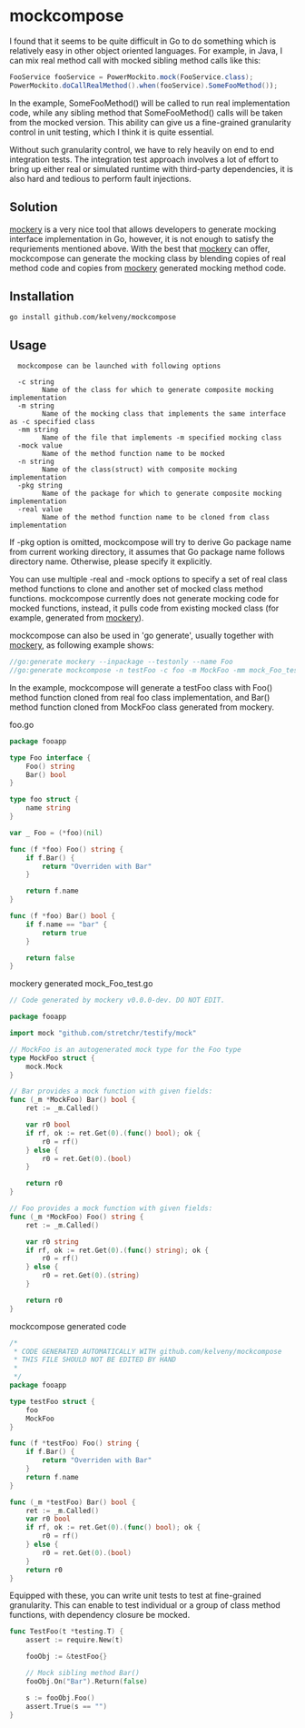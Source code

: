 # mockcompose

I found that it seems to be quite difficult in Go to do something which is relatively easy in other object oriented languages. For example, in Java, I can mix real method call with mocked sibling method calls like this:
```java
FooService fooService = PowerMockito.mock(FooService.class);
PowerMockito.doCallRealMethod().when(fooService).SomeFooMethod());
```
In the example, SomeFooMethod() will be called to run real implementation code, while any sibling method that SomeFooMethod() calls will be taken from the mocked version. This ability can give us a fine-grained granularity control in unit testing, which I think it is quite essential.

Without such granularity control, we have to rely heavily on end to end integration tests. The integration test approach involves a lot of effort to bring up either real or simulated runtime with third-party dependencies, it is also hard and tedious to perform fault injections.

## Solution
[mockery](https://github.com/vektra/mockery) is a very nice tool that allows developers to generate mocking interface implementation in Go, however, it is not enough to satisfy the requriements mentioned above. With the best that [mockery](https://github.com/vektra/mockery) can offer, mockcompose can generate the mocking class by blending copies of real method code and copies from [mockery](https://github.com/vektra/mockery) generated mocking method code.

## Installation
```
go install github.com/kelveny/mockcompose
```

## Usage

```
  mockcompose can be launched with following options

  -c string
        Name of the class for which to generate composite mocking implementation
  -m string
        Name of the mocking class that implements the same interface as -c specified class
  -mm string
        Name of the file that implements -m specified mocking class
  -mock value
        Name of the method function name to be mocked
  -n string
        Name of the class(struct) with composite mocking implementation
  -pkg string
        Name of the package for which to generate composite mocking implementation
  -real value
        Name of the method function name to be cloned from class implementation
```
If -pkg option is omitted, mockcompose will try to derive Go package name from current working directory, it assumes that Go package name follows directory name. Otherwise, please specify it explicitly.

You can use multiple -real and -mock options to specify a set of real class method functions to clone and another set of mocked class method functions. mockcompose currently does not generate mocking code for mocked functions, instead, it pulls code from existing mocked class (for example, generated from [mockery](https://github.com/vektra/mockery)).

mockcompose can also be used in 'go generate', usually together with [mockery](https://github.com/vektra/mockery), as following example shows:
```go
//go:generate mockery --inpackage --testonly --name Foo
//go:generate mockcompose -n testFoo -c foo -m MockFoo -mm mock_Foo_test.go -real Foo -mock Bar
```
In the example, mockcompose will generate a testFoo class with Foo() method function cloned from real foo class implementation, and Bar() method function cloned from MockFoo class generated from mockery.

foo.go
```go
package fooapp

type Foo interface {
	Foo() string
	Bar() bool
}

type foo struct {
	name string
}

var _ Foo = (*foo)(nil)

func (f *foo) Foo() string {
	if f.Bar() {
		return "Overriden with Bar"
	}

	return f.name
}

func (f *foo) Bar() bool {
	if f.name == "bar" {
		return true
	}

	return false
}
```

mockery generated mock_Foo_test.go
```go
// Code generated by mockery v0.0.0-dev. DO NOT EDIT.

package fooapp

import mock "github.com/stretchr/testify/mock"

// MockFoo is an autogenerated mock type for the Foo type
type MockFoo struct {
	mock.Mock
}

// Bar provides a mock function with given fields:
func (_m *MockFoo) Bar() bool {
	ret := _m.Called()

	var r0 bool
	if rf, ok := ret.Get(0).(func() bool); ok {
		r0 = rf()
	} else {
		r0 = ret.Get(0).(bool)
	}

	return r0
}

// Foo provides a mock function with given fields:
func (_m *MockFoo) Foo() string {
	ret := _m.Called()

	var r0 string
	if rf, ok := ret.Get(0).(func() string); ok {
		r0 = rf()
	} else {
		r0 = ret.Get(0).(string)
	}

	return r0
}
```

mockcompose generated code
```go
/*
 * CODE GENERATED AUTOMATICALLY WITH github.com/kelveny/mockcompose
 * THIS FILE SHOULD NOT BE EDITED BY HAND
 *
 */
package fooapp

type testFoo struct {
	foo
	MockFoo
}

func (f *testFoo) Foo() string {
	if f.Bar() {
		return "Overriden with Bar"
	}
	return f.name
}

func (_m *testFoo) Bar() bool {
	ret := _m.Called()
	var r0 bool
	if rf, ok := ret.Get(0).(func() bool); ok {
		r0 = rf()
	} else {
		r0 = ret.Get(0).(bool)
	}
	return r0
}

```

Equipped with these, you can write unit tests to test at fine-grained granularity. This can enable to test individual or a group of class method functions, with dependency closure be mocked.

```go
func TestFoo(t *testing.T) {
    assert := require.New(t)

    fooObj := &testFoo{}

    // Mock sibling method Bar()
    fooObj.On("Bar").Return(false)

    s := fooObj.Foo()
    assert.True(s == "")
}
```
